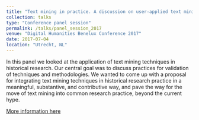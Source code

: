 ```yaml
---
title: "Text mining in practice. A discussion on user-applied text mining techniques in historical research."
collection: talks
type: "Conference panel session"
permalink: /talks/panel_session_2017
venue: "Digital Humanities Benelux Conference 2017"
date: 2017-07-04
location: "Utrecht, NL"
---
```


In this panel we looked at the application of text mining techniques in historical research. Our central goal was to discuss practices for validation of techniques and methodologies. We wanted to come up with a proposal for integrating text mining techniques in historical research practice in a meaningful, substantive, and contributive way, and pave the way for the move of text mining into common research practice, beyond the current hype. 

[More information here](https://dhbenelux2017.eu/wp-content/uploads/sites/187/2017/06/Abstracts_DHBenelux_Tuesday.pdf)
